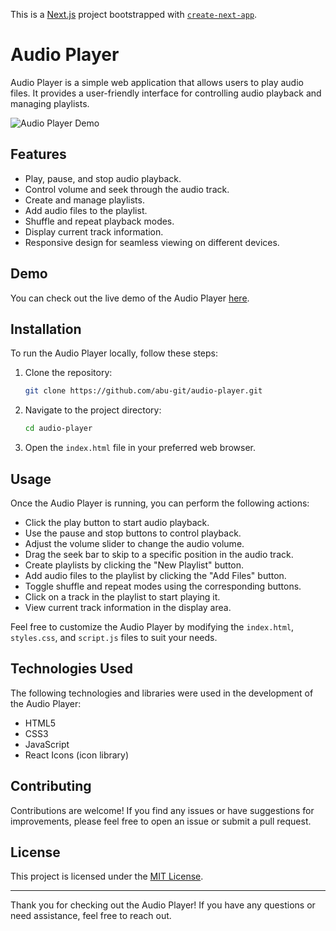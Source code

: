 This is a [Next.js](https://nextjs.org/) project bootstrapped with [`create-next-app`](https://github.com/vercel/next.js/tree/canary/packages/create-next-app).

# Audio Player

Audio Player is a simple web application that allows users to play audio files. It provides a user-friendly interface for controlling audio playback and managing playlists.

![Audio Player Demo](demo.gif)

## Features

- Play, pause, and stop audio playback.
- Control volume and seek through the audio track.
- Create and manage playlists.
- Add audio files to the playlist.
- Shuffle and repeat playback modes.
- Display current track information.
- Responsive design for seamless viewing on different devices.

## Demo

You can check out the live demo of the Audio Player [here](https://abu-git.github.io/audio-player/).

## Installation

To run the Audio Player locally, follow these steps:

1. Clone the repository:
   ```bash
   git clone https://github.com/abu-git/audio-player.git
   ```

2. Navigate to the project directory:
   ```bash
   cd audio-player
   ```

3. Open the `index.html` file in your preferred web browser.

## Usage

Once the Audio Player is running, you can perform the following actions:

- Click the play button to start audio playback.
- Use the pause and stop buttons to control playback.
- Adjust the volume slider to change the audio volume.
- Drag the seek bar to skip to a specific position in the audio track.
- Create playlists by clicking the "New Playlist" button.
- Add audio files to the playlist by clicking the "Add Files" button.
- Toggle shuffle and repeat modes using the corresponding buttons.
- Click on a track in the playlist to start playing it.
- View current track information in the display area.

Feel free to customize the Audio Player by modifying the `index.html`, `styles.css`, and `script.js` files to suit your needs.

## Technologies Used

The following technologies and libraries were used in the development of the Audio Player:

- HTML5
- CSS3
- JavaScript
- React Icons (icon library)

## Contributing

Contributions are welcome! If you find any issues or have suggestions for improvements, please feel free to open an issue or submit a pull request.

## License

This project is licensed under the [MIT License](LICENSE).

---

Thank you for checking out the Audio Player! If you have any questions or need assistance, feel free to reach out.

